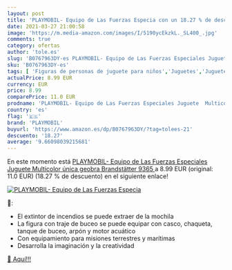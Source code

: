 ```yaml
---
layout: post
title: 'PLAYMOBIL- Equipo de Las Fuerzas Especia con un 18.27 % de descuento'
date: 2021-03-27 21:00:58
image: 'https://m.media-amazon.com/images/I/5190ycEkzkL._SL400_.jpg'
comments: true
category: ofertas
author: 'tole.es'
slug: 'B0767963DY-es PLAYMOBIL- Equipo de Las Fuerzas Especiales Juguete...'
sku: 'B0767963DY-es'
tags: [ 'Figuras de personas de juguete para niños','Juguetes','Juguetes y juegos','Muñecos y figuras','playmobil','playmobil-', ]
actualPrice: 8.99 EUR
currency: EUR
price: 8.99
comparePrice: 11.0 EUR
prodname: 'PLAYMOBIL- Equipo de Las Fuerzas Especiales Juguete  Multicolor  única  geobra Brandstätter 9365 '
country: 'es'
flag: '🇪🇸'
brand: 'PLAYMOBIL'
buyurl: 'https://www.amazon.es/dp/B0767963DY/?tag=tolees-21'
descuento: '18.27'
average: '9.66098039215681'
---
```


En este momento está [PLAYMOBIL- Equipo de Las Fuerzas Especiales Juguete  Multicolor  única  geobra Brandstätter 9365 ](https://www.amazon.es/dp/B0767963DY/?tag=tolees-21) a 8.99 EUR (original: 11.0 EUR) (18.27 %  de descuento) en el siguiente enlace!

[![PLAYMOBIL- Equipo de Las Fuerzas Especia](https://m.media-amazon.com/images/I/5190ycEkzkL._SL400_.jpg)](https://www.amazon.es/dp/B0767963DY/?tag=tolees-21)

🔎:

- El extintor de incendios se puede extraer de la mochila
- La figura con traje de buceo se puede equipar con casco, chaqueta, tanque de buceo, arpón y motor acuático
- Con equipamiento para misiones terrestres y marítimas
- Desarrolla la imaginación y la creatividad

[🛒 Aquí!!!](https://www.amazon.es/dp/B0767963DY/?tag=tolees-21)
